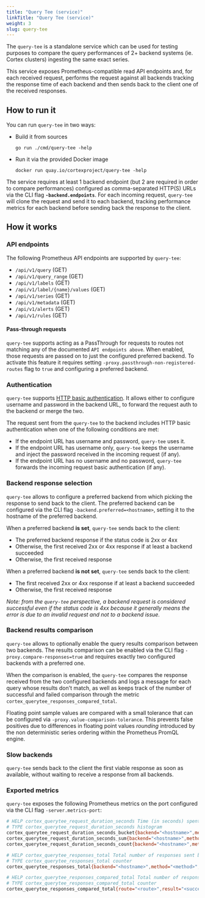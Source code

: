 ```yaml
---
title: "Query Tee (service)"
linkTitle: "Query Tee (service)"
weight: 3
slug: query-tee
---
```


The `query-tee` is a standalone service which can be used for testing purposes to compare the query performances of 2+ backend systems (ie. Cortex clusters) ingesting the same exact series.

This service exposes Prometheus-compatible read API endpoints and, for each received request, performs the request against all backends tracking the response time of each backend and then sends back to the client one of the received responses.

## How to run it

You can run `query-tee` in two ways:

- Build it from sources
  ```
  go run ./cmd/query-tee -help
  ```
- Run it via the provided Docker image
  ```
  docker run quay.io/cortexproject/query-tee -help
  ```

The service requires at least 1 backend endpoint (but 2 are required in order to compare performances) configured as comma-separated HTTP(S) URLs via the CLI flag **`-backend.endpoints`**. For each incoming request, `query-tee` will clone the request and send it to each backend, tracking performance metrics for each backend before sending back the response to the client.

## How it works

### API endpoints

The following Prometheus API endpoints are supported by `query-tee`:

- `/api/v1/query` (GET)
- `/api/v1/query_range` (GET)
- `/api/v1/labels` (GET)
- `/api/v1/label/{name}/values` (GET)
- `/api/v1/series` (GET)
- `/api/v1/metadata` (GET)
- `/api/v1/alerts` (GET)
- `/api/v1/rules` (GET)

#### Pass-through requests

`query-tee` supports acting as a PassThrough for requests to routes not matching any of the documented `API endpoints above`.
When enabled, those requests are passed on to just the configured preferred backend.
To activate this feature it requires setting `-proxy.passthrough-non-registered-routes` flag to `true` and configuring a preferred backend.

### Authentication

`query-tee` supports [HTTP basic authentication](https://developer.mozilla.org/en-US/docs/Web/HTTP/Authentication). It allows either to configure username and password in the backend URL, to forward the request auth to the backend or merge the two.

The request sent from the `query-tee` to the backend includes HTTP basic authentication when one of the following conditions are met:

- If the endpoint URL has username and password, `query-tee` uses it.
- If the endpoint URL has username only, `query-tee` keeps the username and inject the password received in the incoming request (if any).
- If the endpoint URL has no username and no password, `query-tee` forwards the incoming request basic authentication (if any).

### Backend response selection

`query-tee` allows to configure a preferred backend from which picking the response to send back to the client. The preferred backend can be configured via the CLI flag `-backend.preferred=<hostname>`, setting it to the hostname of the preferred backend.

When a preferred backend **is set**, `query-tee` sends back to the client:

- The preferred backend response if the status code is 2xx or 4xx
- Otherwise, the first received 2xx or 4xx response if at least a backend succeeded
- Otherwise, the first received response

When a preferred backend **is not set**, `query-tee` sends back to the client:

- The first received 2xx or 4xx response if at least a backend succeeded
- Otherwise, the first received response

_Note: from the `query-tee` perspective, a backend request is considered successful even if the status code is 4xx because it generally means the error is due to an invalid request and not to a backend issue._

### Backend results comparison

`query-tee` allows to optionally enable the query results comparison between two backends. The results comparison can be enabled via the CLI flag `-proxy.compare-responses=true` and requires exactly two configured backends with a preferred one.

When the comparison is enabled, the `query-tee` compares the response received from the two configured backends and logs a message for each query whose results don't match, as well as keeps track of the number of successful and failed comparison through the metric `cortex_querytee_responses_compared_total`.

Floating point sample values are compared with a small tolerance that can be configured via `-proxy.value-comparison-tolerance`. This prevents false positives due to differences in floating point values _rounding_ introduced by the non deterministic series ordering within the Prometheus PromQL engine.

### Slow backends

`query-tee` sends back to the client the first viable response as soon as available, without waiting to receive a response from all backends.

### Exported metrics

`query-tee` exposes the following Prometheus metrics on the port configured via the CLI flag `-server.metrics-port`:

```bash
# HELP cortex_querytee_request_duration_seconds Time (in seconds) spent serving HTTP requests.
# TYPE cortex_querytee_request_duration_seconds histogram
cortex_querytee_request_duration_seconds_bucket{backend="<hostname>",method="<method>",route="<route>",status_code="<status>",le="<bucket>"}
cortex_querytee_request_duration_seconds_sum{backend="<hostname>",method="<method>",route="<route>",status_code="<status>"}
cortex_querytee_request_duration_seconds_count{backend="<hostname>",method="<method>",route="<route>",status_code="<status>"}

# HELP cortex_querytee_responses_total Total number of responses sent back to the client by the selected backend.
# TYPE cortex_querytee_responses_total counter
cortex_querytee_responses_total{backend="<hostname>",method="<method>",route="<route>"}

# HELP cortex_querytee_responses_compared_total Total number of responses compared per route name by result.
# TYPE cortex_querytee_responses_compared_total counter
cortex_querytee_responses_compared_total{route="<route>",result="<success|fail>"}
```
